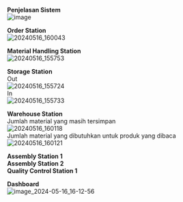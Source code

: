 **Penjelasan Sistem**<br>
![image](https://github.com/MoltenCrust/Kanban-System-Simulation/assets/118908467/6fca86e8-c73e-4e48-9e4f-45ab9a98abe6)<br>

**Order Station**<br>
![20240516_160043](https://github.com/MoltenCrust/Kanban-System-Simulation/assets/118908467/e1c879d5-9c46-4c66-8d46-86e93ae5bc7b)<br>

**Material Handling Station**<br>
![20240516_155753](https://github.com/MoltenCrust/Kanban-System-Simulation/assets/118908467/cb8046d8-2e1f-4a82-b3f4-b7d0b23676dc)<br>

**Storage Station**<br>
Out<br>
![20240516_155724](https://github.com/MoltenCrust/Kanban-System-Simulation/assets/118908467/e537290d-1b99-416a-98f8-c8578fbb9099)<br>
In<br>
![20240516_155733](https://github.com/MoltenCrust/Kanban-System-Simulation/assets/118908467/73eb8a99-be6a-47fb-9d20-94473f80a85b)<br>

**Warehouse Station**<br>
Jumlah material yang masih tersimpan<br>
![20240516_160118](https://github.com/MoltenCrust/Kanban-System-Simulation/assets/118908467/37a0966d-0ff9-4d5a-9ccd-ca7a40089768)<br>
Jumlah material yang dibutuhkan untuk produk yang dibaca<br>
![20240516_160121](https://github.com/MoltenCrust/Kanban-System-Simulation/assets/118908467/b43d9bb2-31b7-4b68-9292-def75e9df89d)<br>

**Assembly Station 1**<br>
**Assembly Station 2**<br>
**Quality Control Station 1**<br>

**Dashboard**<br>
![image_2024-05-16_16-12-56](https://github.com/MoltenCrust/Kanban-System-Simulation/assets/118908467/9435e294-8bfb-4aac-b2a3-2a4c261693fa)<br>

